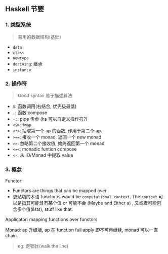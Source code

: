 ## Haskell 节要

### 1. 类型系统

> 易用的数据结构(基础)

* `data`
* `class`
* `newtype`
* `deriving`: 继承
* `instance`

### 2. 操作符

> Good syntax 易于描述算法

* `$`: 函数调用(右结合, 优先级最低)
* `.`: 函数 compose
* `-:`: pipe 传参 (hs 可以自定义操作符?)
* `<$>`: `fmap`
* `<*>`: 抽取第一个 ap 的函数, 作用于第二个 ap.
* `>==`: 接收一个 monad, 返回一个 new monad
* `>>`: 忽略第二个接收值, 始终返回第一个 monad
* `<=<`: monadic funtion compose
* `<-`: 从 IO/Monad 中提取 value

### 3. 概念

Functor:

* Functors are things that can be mapped over
* 更贴切的术语 functor is would be `computational context`. The `context` 可以是指其可能含有某个值 or 可能不会 (Maybe and Either a) , 又或者可能包含多个值(lists), stuff like that.

Applicator: mapping functions over functors

Monad: ap 升级版, ap 在 function full apply 即不可再继续, monad 可以一直 chain.

> eg: 走钢丝(walk the line)
